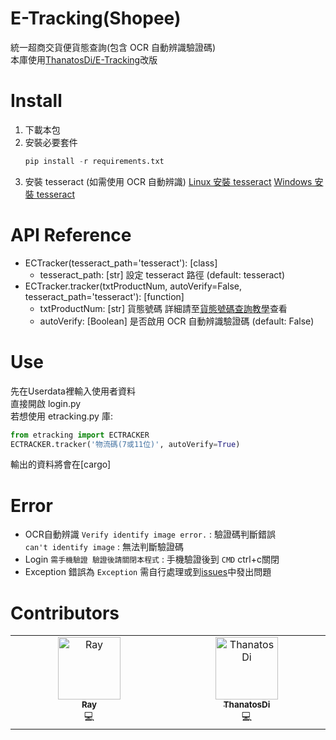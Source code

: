# E-Tracking(Shopee)
 統一超商交貨便貨態查詢(包含 OCR 自動辨識驗證碼)  
 本庫使用[ThanatosDi/E-Tracking](https://github.com/ThanatosDi/E-Tracking)改版
# Install
1. 下載本包
2. 安裝必要套件
    ```python
    pip install -r requirements.txt
    ```
3. 安裝 tesseract (如需使用 OCR 自動辨識)
   [Linux 安裝 tesseract](https://github.com/tesseract-ocr/tesseract/wiki)
   [Windows 安裝 tesseract](https://github.com/UB-Mannheim/tesseract/wiki)
# API Reference
* ECTracker(tesseract_path='tesseract'): [class]
  * tesseract_path: [str] 設定 tesseract 路徑 (default: tesseract)
* ECTracker.tracker(txtProductNum, autoVerify=False, tesseract_path='tesseract'): [function]
    * txtProductNum: [str] 貨態號碼 詳細請至[貨態號碼查詢教學](https://eservice.7-11.com.tw/e-tracking/TeachPage.html)查看
    * autoVerify: [Boolean] 是否啟用 OCR 自動辨識驗證碼 (default: False)
# Use
先在Userdata裡輸入使用者資料  
直接開啟 login.py  
若想使用 etracking.py 庫:
```python
from etracking import ECTRACKER
ECTRACKER.tracker('物流碼(7或11位)', autoVerify=True)
```
輸出的資料將會在[cargo]
# Error
* OCR自動辨識
  `Verify identify image error.` : 驗證碼判斷錯誤  
  `can't identify image` : 無法判斷驗證碼
* Login
  `需手機驗證 驗證後請關閉本程式` : 手機驗證後到 `CMD` ctrl+c關閉
* Exception
  錯誤為 `Exception` 需自行處理或到[issues](https://github.com/XiaXia009/E-Tracking/issues)中發出問題
# Contributors
<table>
  <tbody>
    <tr>
      <td align="center" valign="top" width="14.28%"><a href="https://github.com/XiaXia009"><img src="https://avatars.githubusercontent.com/u/107758517?v=4" width="100px;" alt="Ray"/><br /><sub><b>Ray</b></sub></a><br /><a title="Code">💻</a></td>
      <td align="center" valign="top" width="14.28%"><a href="https://github.com/ThanatosDi"><img src="https://avatars.githubusercontent.com/u/12424898?v=4" width="100px;" alt="ThanatosDi"/><br /><sub><b>ThanatosDi</b></sub></a><br /><a title="Code">💻</a></td>
    </tr>
  </tbody>
</table>
